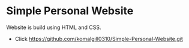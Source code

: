 # Simple Personal Website

Website is build using HTML and CSS.

- Click <https://github.com/komalgill0310/Simple-Personal-Website.git>
